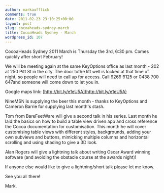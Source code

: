 ```yaml
---
author: markaufflick
comments: true
date: 2011-02-23 23:10:25+00:00
layout: post
slug: cocoaheads-sydney-march
title: CocoaHeads Sydney - March
wordpress_id: 107
---
```


CocoaHeads Sydney 2011 March is Thursday the 3rd, 6:30 pm. Comes quickly after short February!




We will be meeting again at the same KeyOptions office as last month - 202 at 250 Pitt St in the city. The door tothe lift well is locked at that time of night, so people will need to call up for access. Call 9269 9125 or 0438 700 647and someone will come down to let you in.




Google maps link: [http://bit.ly/e1eU5A](http://bit.ly/e1eU5A)




NineMSN is supplying the beer this month - thanks to KeyOptions and Cameron Barrie for supplying last month's stash.




Tom from BareFeetWare will give a second talk in his series. Last month he laid the basics on how to build a table view driven app and cross reference the Cocoa documentation for customisation. This month he will cover customising table views with different styles, backgrounds, adding your own subviews and buttons, mimicking multiple columns and horizontal scrolling and using shading to give a 3D look.




Alan Rogers will give a lightning talk about writing Oscar Award winning software (and avoiding the obstacle course at the awards night)!




If anyone else would like to give a lightning/short talk please let me know.




See you all there!




Mark.




 
